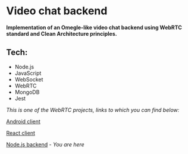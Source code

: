 # Video chat backend

**Implementation of an Omegle-like video chat backend using WebRTC standard and Clean Architecture principles.**

## Tech:
- Node.js
- JavaScript
- WebSocket
- WebRTC
- MongoDB
- Jest

*This is one of the WebRTC projects, links to which you can find below:*

[Android client](https://github.com/numq/webrtc-client-android)

[React client](https://github.com/numq/webrtc-client-web)

[Node.js backend](https://github.com/numq/webrtc-backend) - *You are here*
